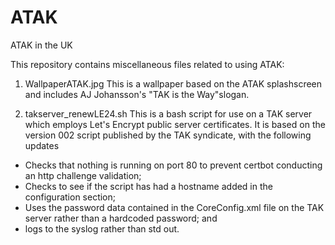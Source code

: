 # ATAK
ATAK in the UK

This repository contains miscellaneous files related to using ATAK:

1. WallpaperATAK.jpg
This is a wallpaper based on the ATAK splashscreen and includes AJ Johansson's "TAK is the Way"slogan.

2. takserver_renewLE24.sh
This is a bash script for use on a TAK server which employs Let's Encrypt public server certificates. It is based on the version 002 script published by the TAK syndicate, with the following updates
- Checks that nothing is running on port 80 to prevent certbot conducting an http challenge validation;
- Checks to see if the script has had a hostname added in the configuration section;
- Uses the password data contained in the CoreConfig.xml file on the TAK server rather than a hardcoded password; and
- logs to the syslog rather than std out.




